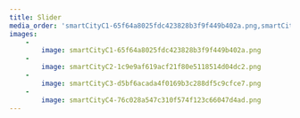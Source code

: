 ```yaml
---
title: Slider
media_order: 'smartCityC1-65f64a8025fdc423828b3f9f449b402a.png,smartCityC2-1c9e9af619acf21f80e5118514d04dc2.png,smartCityC3-d5bf6acada4f0169b3c288df5c9cfce7.png,smartCityC4-76c028a547c310f574f123c66047d4ad.png'
images:
    -
        image: smartCityC1-65f64a8025fdc423828b3f9f449b402a.png
    -
        image: smartCityC2-1c9e9af619acf21f80e5118514d04dc2.png
    -
        image: smartCityC3-d5bf6acada4f0169b3c288df5c9cfce7.png
    -
        image: smartCityC4-76c028a547c310f574f123c66047d4ad.png
---
```


